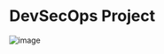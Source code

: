 # DevSecOps Project
![image](https://file.notion.so/f/f/17521e93-a4c2-4d7a-a7cb-2d4bc636c987/41b32959-ff1e-4386-8dea-d39b0cbdfb09/image.png?table=block&id=1786293b-ee72-80b0-b431-c11ef80e1d53&spaceId=17521e93-a4c2-4d7a-a7cb-2d4bc636c987&expirationTimestamp=1736985600000&signature=TfPSXABBRrI5A9QnwOAwmQ8FS2BDu_2pFTQBRbtCIJk&downloadName=image.png)
